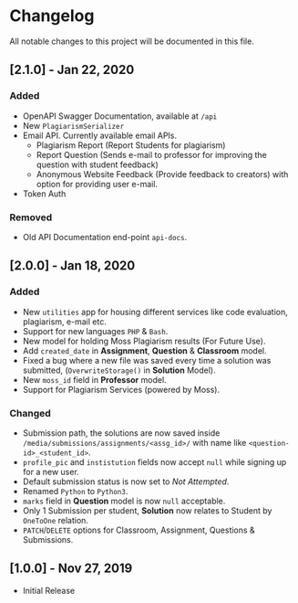 # Changelog

All notable changes to this project will be documented in this file.

## [2.1.0] - Jan 22, 2020

### Added
- OpenAPI Swagger Documentation, available at `/api`
- New `PlagiarismSerializer`
- Email API. Currently available email APIs.
	- Plagiarism Report (Report Students for plagiarism)
	- Report Question (Sends e-mail to professor for improving the question with student feedback)
	- Anonymous Website Feedback (Provide feedback to creators) with option for providing user e-mail.
- Token Auth

### Removed
- Old API Documentation end-point `api-docs`.


## [2.0.0] - Jan 18, 2020

### Added

- New `utilities` app for housing different services like code evaluation, plagiarism, e-mail etc.
- Support for new languages `PHP` & `Bash`.
- New model for holding Moss Plagiarism results (For Future Use).
- Add `created_date` in **Assignment**, **Question** & **Classroom** model.
- Fixed a bug where a new file was saved every time a solution was submitted, (`OverwriteStorage()` in **Solution** Model).
- New `moss_id` field in **Professor** model.
- Support for Plagiarism Services (powered by Moss).

### Changed
- Submission path, the solutions are now saved inside `/media/submissions/assignments/<assg_id>/` with name like `<question-id>_<student_id>`.
- `profile_pic` and `instistution` fields now accept `null` while signing up for a new user.
- Default submission status is now set to _Not Attempted_.
- Renamed `Python` to `Python3`.
- `marks` field in **Question** model is now `null` acceptable.
- Only 1 Submission per student, **Solution** now relates to Student by `OneToOne` relation.
- `PATCH`/`DELETE` options for Classroom, Assignment, Questions & Submissions.


## [1.0.0] - Nov 27, 2019
- Initial Release

